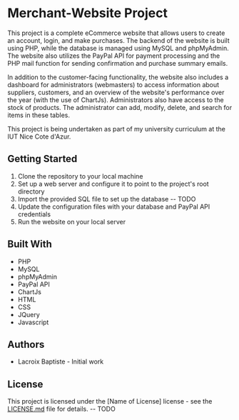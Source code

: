# Merchant-Website Project

This project is a complete eCommerce website that allows users to create an account, login, and make purchases. The backend of the website is built using PHP, while the database is managed using MySQL and phpMyAdmin. The website also utilizes the PayPal API for payment processing and the PHP mail function for sending confirmation and purchase summary emails.

In addition to the customer-facing functionality, the website also includes a dashboard for administrators (webmasters) to access information about suppliers, customers, and an overview of the website's performance over the year (with the use of ChartJs). Administrators also have access to the stock of products. The administrator can add, modify, delete, and search for items in these tables.

This project is being undertaken as part of my university curriculum at the IUT Nice Cote d'Azur.

## Getting Started

1. Clone the repository to your local machine
2. Set up a web server and configure it to point to the project's root directory
3. Import the provided SQL file to set up the database                            --  TODO
4. Update the configuration files with your database and PayPal API credentials
5. Run the website on your local server

## Built With

* PHP
* MySQL
* phpMyAdmin
* PayPal API
* ChartJs
* HTML
* CSS
* JQuery
* Javascript

## Authors

* Lacroix Baptiste - Initial work

## License

This project is licensed under the [Name of License] license - see the [LICENSE.md](LICENSE.md) file for details. -- TODO
